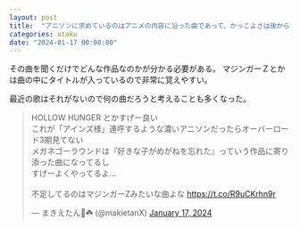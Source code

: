 ```yaml
---
layout: post
title:  "アニソンに求めているのはアニメの内容に沿った曲であって、かっこよさは後からついてくるものかな"
categories: otaku
date: "2024-01-17 00:00:00"
---
```


その曲を聞くだけでどんな作品なのかが分かる必要がある。
マジンガーＺとかは曲の中にタイトルが入っているので非常に覚えやすい。

最近の歌はそれがないので何の曲だろうと考えることも多くなった。

<blockquote class="twitter-tweet tw-align-center"><p lang="ja" dir="ltr">HOLLOW HUNGER とかすげー良い<br>これが「アインズ様」連呼するような濃いアニソンだったらオーバーロード3期見てない<br>メガネゴーラウンドは『好きな子がめがねを忘れた』っていう作品に寄り添った曲になってるし<br>すげーよくやってるよ...<br><br>不足してるのはマジンガーZみたいな曲よな <a href="https://t.co/R9uCKrhn9r">https://t.co/R9uCKrhn9r</a></p>&mdash; まきえたん🥦☘️ (@makietanX) <a href="https://twitter.com/makietanX/status/1747472049151660129?ref_src=twsrc%5Etfw">January 17, 2024</a></blockquote> <script async src="https://platform.twitter.com/widgets.js" charset="utf-8"></script>
